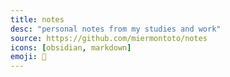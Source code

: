 ```yaml
---
title: notes
desc: "personal notes from my studies and work"
source: https://github.com/miermontoto/notes
icons: [obsidian, markdown]
emoji: 📓
---
```

